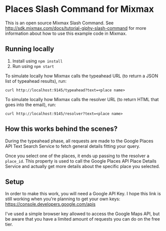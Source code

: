 # Places Slash Command for Mixmax

This is an open source Mixmax Slash Command. See <http://sdk.mixmax.com/docs/tutorial-giphy-slash-command> for more information about how to use this example code in Mixmax.

## Running locally

1. Install using `npm install`
2. Run using `npm start`

To simulate locally how Mixmax calls the typeahead URL (to return a JSON list of typeahead results), run:

```
curl http://localhost:9145/typeahead?text=<place name>
```

To simulate locally how Mixmax calls the resolver URL (to return HTML that goes into the email), run:

```
curl http://localhost:9145/resolver?text=<place name>
```


## How this works behind the scenes?

During the typeahead phase, all requests are made to the Google Places API Text Search Service to fetch general details fitting your query. 

Once you select one of the places, it ends up passing to the resolver a ```place_id```. This property is used to call the Google Places API Place Details Service and actually get more details about the specific place you selected. 

## Setup

In order to make this work, you will need a Google API Key. I hope this link is still working when you're planning to get your own keys: https://console.developers.google.com/apis

I've used a simple browser key allowed to access the Google Maps API, but be aware that you have a limited amount of requests you can do on the free tier.
